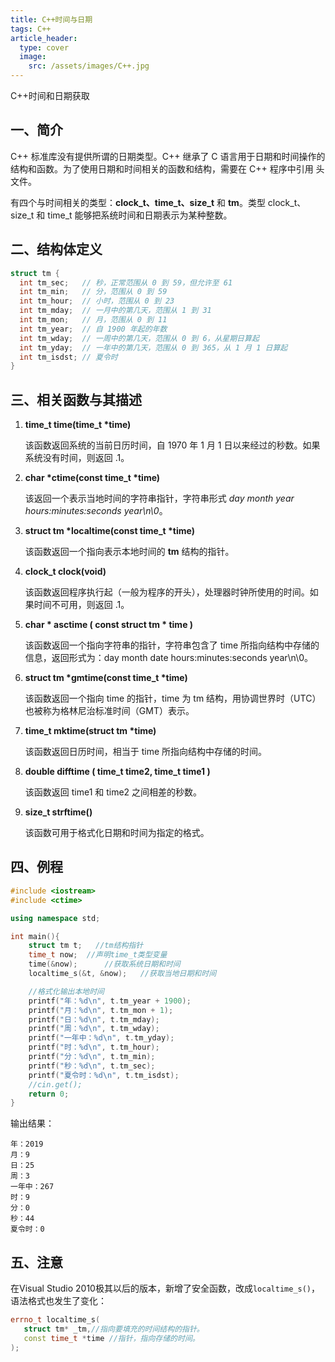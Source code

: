 ```yaml
---
title: C++时间与日期
tags: C++
article_header:
  type: cover
  image:
    src: /assets/images/C++.jpg
---
```


C++时间和日期获取

## 一、简介

C++ 标准库没有提供所谓的日期类型。C++ 继承了 C 语言用于日期和时间操作的结构和函数。为了使用日期和时间相关的函数和结构，需要在 C++ 程序中引用 <ctime> 头文件。

有四个与时间相关的类型：**clock_t、time_t、size_t** 和 **tm**。类型 clock_t、size_t 和 time_t 能够把系统时间和日期表示为某种整数。

## 二、结构体定义

```c++
struct tm {
  int tm_sec;   // 秒，正常范围从 0 到 59，但允许至 61
  int tm_min;   // 分，范围从 0 到 59
  int tm_hour;  // 小时，范围从 0 到 23
  int tm_mday;  // 一月中的第几天，范围从 1 到 31
  int tm_mon;   // 月，范围从 0 到 11
  int tm_year;  // 自 1900 年起的年数
  int tm_wday;  // 一周中的第几天，范围从 0 到 6，从星期日算起
  int tm_yday;  // 一年中的第几天，范围从 0 到 365，从 1 月 1 日算起
  int tm_isdst; // 夏令时
}
```

## 三、相关函数与其描述

1. **time_t time(time_t \*time)**

   该函数返回系统的当前日历时间，自 1970 年 1 月 1 日以来经过的秒数。如果系统没有时间，则返回 .1。

2. **char \*ctime(const time_t \*time)**

   该返回一个表示当地时间的字符串指针，字符串形式 *day month year hours:minutes:seconds year\n\0*。

3. **struct tm \*localtime(const time_t \*time)**

   该函数返回一个指向表示本地时间的 **tm** 结构的指针。

4. **clock_t clock(void)** 

   该函数返回程序执行起（一般为程序的开头），处理器时钟所使用的时间。如果时间不可用，则返回 .1。

5. **char \* asctime ( const struct tm \* time )** 

   该函数返回一个指向字符串的指针，字符串包含了 time 所指向结构中存储的信息，返回形式为：day month date hours:minutes:seconds year\n\0。

6. **struct tm \*gmtime(const time_t \*time)** 

   该函数返回一个指向 time 的指针，time 为 tm 结构，用协调世界时（UTC）也被称为格林尼治标准时间（GMT）表示。

7. **time_t mktime(struct tm \*time)** 

   该函数返回日历时间，相当于 time 所指向结构中存储的时间。

8. **double difftime ( time_t time2, time_t time1 )** 

   该函数返回 time1 和 time2 之间相差的秒数。

9. **size_t strftime()** 

   该函数可用于格式化日期和时间为指定的格式。

## 四、例程

```c++
#include <iostream>
#include <ctime>

using namespace std;

int main(){
	struct tm t;   //tm结构指针
	time_t now;  //声明time_t类型变量
	time(&now);      //获取系统日期和时间
	localtime_s(&t, &now);   //获取当地日期和时间

	//格式化输出本地时间
	printf("年：%d\n", t.tm_year + 1900);
	printf("月：%d\n", t.tm_mon + 1);
	printf("日：%d\n", t.tm_mday);
	printf("周：%d\n", t.tm_wday);
	printf("一年中：%d\n", t.tm_yday);
	printf("时：%d\n", t.tm_hour);
	printf("分：%d\n", t.tm_min);
	printf("秒：%d\n", t.tm_sec);
	printf("夏令时：%d\n", t.tm_isdst);
	//cin.get();
	return 0;
}
```

输出结果：

```shell
年：2019
月：9
日：25
周：3
一年中：267
时：9
分：0
秒：44
夏令时：0
```

## 五、注意

在Visual Studio 2010极其以后的版本，新增了安全函数，改成`localtime_s()`，语法格式也发生了变化：

```c++
errno_t localtime_s(
   struct tm* _tm,//指向要填充的时间结构的指针。
   const time_t *time //指针，指向存储的时间。
);
```

